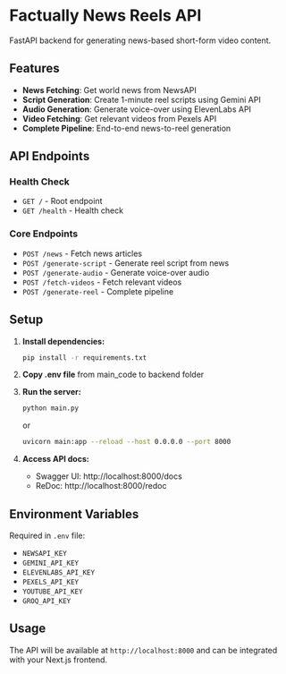 # Factually News Reels API

FastAPI backend for generating news-based short-form video content.

## Features

- **News Fetching**: Get world news from NewsAPI
- **Script Generation**: Create 1-minute reel scripts using Gemini API
- **Audio Generation**: Generate voice-over using ElevenLabs API
- **Video Fetching**: Get relevant videos from Pexels API
- **Complete Pipeline**: End-to-end news-to-reel generation

## API Endpoints

### Health Check
- `GET /` - Root endpoint
- `GET /health` - Health check

### Core Endpoints
- `POST /news` - Fetch news articles
- `POST /generate-script` - Generate reel script from news
- `POST /generate-audio` - Generate voice-over audio
- `POST /fetch-videos` - Fetch relevant videos
- `POST /generate-reel` - Complete pipeline

## Setup

1. **Install dependencies:**
   ```bash
   pip install -r requirements.txt
   ```

2. **Copy .env file** from main_code to backend folder

3. **Run the server:**
   ```bash
   python main.py
   ```
   or
   ```bash
   uvicorn main:app --reload --host 0.0.0.0 --port 8000
   ```

4. **Access API docs:**
   - Swagger UI: http://localhost:8000/docs
   - ReDoc: http://localhost:8000/redoc

## Environment Variables

Required in `.env` file:
- `NEWSAPI_KEY`
- `GEMINI_API_KEY`
- `ELEVENLABS_API_KEY`
- `PEXELS_API_KEY`
- `YOUTUBE_API_KEY`
- `GROQ_API_KEY`

## Usage

The API will be available at `http://localhost:8000` and can be integrated with your Next.js frontend. 